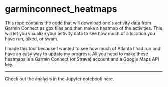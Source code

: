 # garminconnect_heatmaps
This repo contains the code that will download one's activity data from Garmin Connect as gpx files and then make a heatmap of the activities.  This will let you visualize your activity data to see how much of a location you have run, biked, or swam.  

I made this tool because I wanted to see how much of Atlanta I had run and have an easy way to update my progress.  All you need to make these heatmaps is a Garmin Connect (or Strava) account and a Google Maps API key.  

----------
Check out the analysis in the Jupyter notebook here. 
